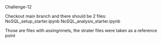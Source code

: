 Challenge-12

Checkout main branch and there should be 2 files:
NoSQL_setup_starter.ipynb
NoSQL_analysis_starter.ipynb

Those are files with assingmnets, the strater files were taken as a reference point